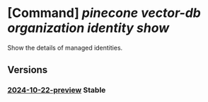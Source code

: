 # [Command] _pinecone vector-db organization identity show_

Show the details of managed identities.

## Versions

### [2024-10-22-preview](/Resources/mgmt-plane/L3N1YnNjcmlwdGlvbnMve30vcmVzb3VyY2Vncm91cHMve30vcHJvdmlkZXJzL3BpbmVjb25lLnZlY3RvcmRiL29yZ2FuaXphdGlvbnMve30=/2024-10-22-preview.xml) **Stable**

<!-- mgmt-plane /subscriptions/{}/resourcegroups/{}/providers/pinecone.vectordb/organizations/{} 2024-10-22-preview identity -->
